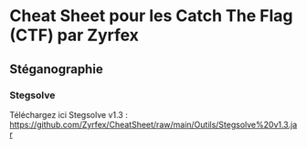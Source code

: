 # Cheat Sheet pour les Catch The Flag (CTF) par Zyrfex

## Stéganographie

### Stegsolve
Téléchargez ici Stegsolve v1.3 : https://github.com/Zyrfex/CheatSheet/raw/main/Outils/Stegsolve%20v1.3.jar
